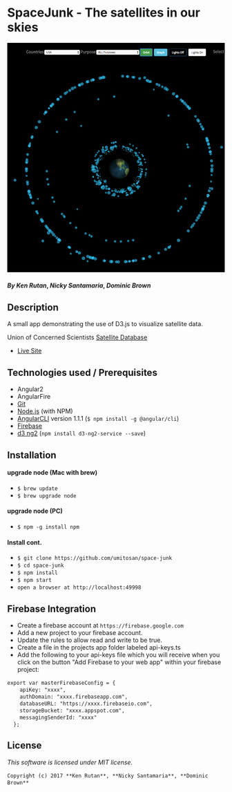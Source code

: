 # SpaceJunk - The satellites in our skies

![screenshot](screenshot1.png)

#### _**By Ken Rutan**_, _**Nicky Santamaria**_, _**Dominic Brown**_

## Description

A small app demonstrating the use of D3.js to visualize satellite data.

Union of Concerned Scientists [Satellite Database](http://www.ucsusa.org/nuclear-weapons/space-weapons/satellite-database#.WUgEwBMrLgE)

* [Live Site](http://www.spacejunk.dombrown.net/)

## Technologies used / Prerequisites

* Angular2
* AngularFire
* [Git](https://git-scm.com/)
* [Node.js](https://nodejs.org/) (with NPM)
* [AngularCLI](https://cli.angular.io/) version 1.1.1 (`$ npm install -g @angular/cli`)
* [Firebase](https://firebase.google.com/)
* [d3 ng2](https://github.com/tomwanzek/d3-ng2-service) (`npm install d3-ng2-service --save`)

## Installation

#### upgrade node (Mac with brew)
* `$ brew update`
* `$ brew upgrade node`

#### upgrade node (PC)
* `$ npm -g install npm`

#### Install cont.

* `$ git clone https://github.com/umitosan/space-junk`
* `$ cd space-junk`
* `$ npm install`
* `$ npm start`
* `open a browser at http://localhost:49998`

## Firebase Integration

* Create a firebase account at `https://firebase.google.com`
* Add a new project to your firebase account.
* Update the rules to allow read and write to be true.
* Create a file in the projects app folder labeled api-keys.ts
* Add the following to your api-keys file which you will receive when you click on the button "Add Firebase to your web app" within your firebase project:

```
export var masterFirebaseConfig = {
    apiKey: "xxxx",
    authDomain: "xxxx.firebaseapp.com",
    databaseURL: "https://xxxx.firebaseio.com",
    storageBucket: "xxxx.appspot.com",
    messagingSenderId: "xxxx"
  };
```

## License

*This software is licensed under MIT license.*

```
Copyright (c) 2017 **Ken Rutan**, **Nicky Santamaria**, **Dominic Brown**
```
